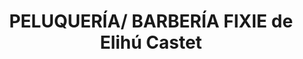---
title: "PELUQUERÍA/ BARBERÍA FIXIE de Elihú Castet"
url: /chos-malal/peluqueria-barberia-fixie-de-elihu-castet/
shop: Friseur
---
